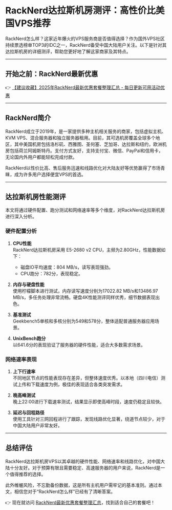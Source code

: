 # RackNerd达拉斯机房测评：高性价比美国VPS推荐

RackNerd怎么样？这家近年爆火的VPS服务商是否值得选择？作为国外VPS社区持续票选榜单TOP3的IDC之一，RackNerd备受中国大陆用户关注。以下是针对其达拉斯机房的详细测评，帮助您更好地了解这家商家及其特点。

---

## 开始之前：RackNerd最新优惠

👉 [【建议收藏】2025年RackNerd最新优惠套餐整理汇总 - 每日更新可用活动优惠](https://bit.ly/Rack_Nerd)

---

## RackNerd简介

RackNerd成立于2019年，是一家提供多种主机相关服务的商家，包括虚拟主机、KVM VPS、混合服务器和独立服务器租用。目前，其可选机房覆盖全球多个地区，其中美国机房包括洛杉矶、西雅图、圣何塞、芝加哥、达拉斯和纽约，欧洲机房包括荷兰阿姆斯特丹。支付方式友好，支持支付宝、微信、PayPal和信用卡，无论国内外用户都能轻松完成付款。

RackNerd以性价比高、售后服务迅速和线路优化对大陆友好等优势赢得了市场青睐，成为许多用户选择便宜VPS的首选。

---

## 达拉斯机房性能测评

本文将通过硬件配置、跑分测试和网络速率等多个维度，对RackNerd达拉斯机房进行深入分析。

### 硬件配置分析

1. **CPU性能**  
   RackNerd达拉斯机房采用 E5-2680 v2 CPU，主频为2.80GHz，性能数据如下：
   - 磁盘IO平均速度：804 MB/s，读写表现强劲。
   - CPU跑分：782分，表现稳定。

2. **内存与硬盘性能**  
   使用柠檬脚本进行测试，内存读写速度分别为17022.82 MB/s和13486.97 MB/s，多任务处理非常流畅。硬盘4K性能测评同样优秀，细节数据表现出色。

3. **基准测试**  
   Geekbench5单核和多核分别为549和578分，整体适配普通服务器应用场景。

4. **UnixBench跑分**  
   以641.6分的表现验证了服务器的硬件性能，适合大多数需求场景。

### 网络速率表现

1. **上下行速率**  
   不同地区节点的性能表现存在差异，但整体速度优秀。以本地（四川电信）测试上传和下载速度为例，极佳的表现适合各类突发需求。

2. **晚高峰测试**  
   晚上22:00进行下载速率测试，结果显示即使高峰时段，速度仍稳定且较快。

3. **延迟与回程路径**  
   使用工具针对三网回程进行了跟踪，发现线路优化显著，绕道节点较少，对于中国大陆用户非常友好。

---

## 总结评估

RackNerd达拉斯机房VPS以其卓越的硬件性能、网络速率和线路优化，对中国大陆十分友好。对于预算有限且需要稳定、高速服务器的用户来说，RackNerd是一个值得推荐的选择。

此外帷幄风险，不忘勤备份数据，这是所有主机用户需牢记的基本准则。通过本文，相信您对于“RackNerd怎么样”已经有了清晰答案。

👉 现在就访问 [RackNerd最新优惠套餐整理汇总](https://bit.ly/Rack_Nerd)，找到适合自己的套餐吧！